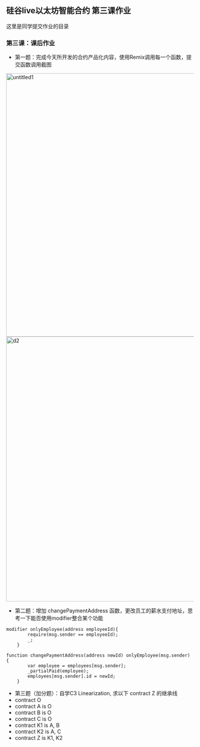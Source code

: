 ## 硅谷live以太坊智能合约 第三课作业
这里是同学提交作业的目录

### 第三课：课后作业
- 第一题：完成今天所开发的合约产品化内容，使用Remix调用每一个函数，提交函数调用截图


<img width="708" alt="untitled1" src="https://user-images.githubusercontent.com/5518908/37686863-763bf35c-2c56-11e8-9bc9-be961dd4a3fc.png">
<img width="712" alt="d2" src="https://user-images.githubusercontent.com/5518908/37686867-78ec8382-2c56-11e8-9c36-68d53bf1cf4c.png">


- 第二题：增加 changePaymentAddress 函数，更改员工的薪水支付地址，思考一下能否使用modifier整合某个功能
```
modifier onlyEmployee(address employeeId){
        require(msg.sender == employeeId);
        _;
    }
    
function changePaymentAddress(address newId) onlyEmployee(msg.sender) {
        var employee = employees[msg.sender];
        _partialPaid(employee);
        employees[msg.sender].id = newId;
    }
```

- 第三题（加分题）：自学C3 Linearization, 求以下 contract Z 的继承线
- contract O
- contract A is O
- contract B is O
- contract C is O
- contract K1 is A, B
- contract K2 is A, C
- contract Z is K1, K2
